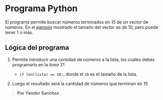 # Programa Python

El programa permite buscar números terminados en *15* de un vector de números. En el [ejemplo](https://github.com/ECSoftwaree/pp1.git) mostrado el tamaño del vector es de 10, pero puede tener 1 o más.


## Lógica del programa

1. Permite introducir una cantidad de números a la lista, los cuales debes programarlo en la *linea 17*:
    * ```if len(lista) == 10:```, donde el ```10``` es el tamaño de la lista.

2. Luego el resultado será la cantidad de números que terminan en *15.*


> **Por Yander Sanchez**